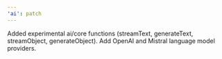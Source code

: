 ```yaml
---
'ai': patch
---
```


Added experimental ai/core functions (streamText, generateText, streamObject, generateObject). Add OpenAI and Mistral language model providers.

